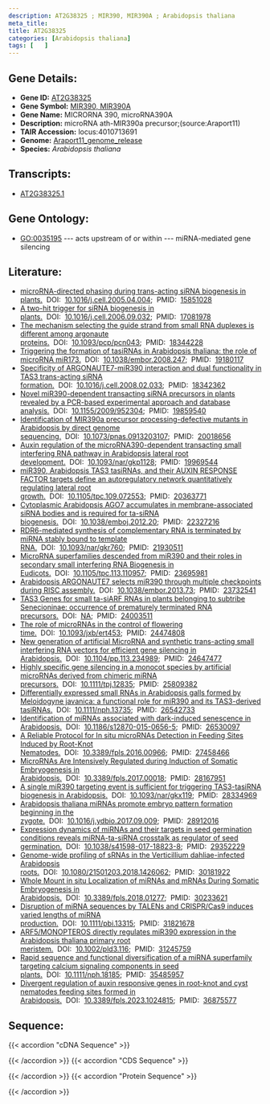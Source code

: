 ```yaml
---
description: AT2G38325 ; MIR390, MIR390A ; Arabidopsis thaliana
meta_title:
title: AT2G38325
categories: [Arabidopsis thaliana]
tags: [   ]
---
```


## Gene Details:
- **Gene ID:** [AT2G38325](https://www.arabidopsis.org/locus?name=AT2G38325)
- **Gene Symbol:** <u>MIR390, MIR390A</u>
- **Gene Name:** MICRORNA 390, microRNA390A
- **Description:**   microRNA ath-MIR390a precursor;(source:Araport11)
- **TAIR Accession:** locus:4010713691
- **Genome:** [Araport11_genome_release](https://www.arabidopsis.org/download/list?dir=Genes%2FAraport11_genome_release)
- **Species:** *Arabidopsis thaliana*

## Transcripts:
   -  [AT2G38325.1](https://www.arabidopsis.org/gene?name=AT2G38325.1)
## Gene Ontology:
   - [GO:0035195](https://amigo.geneontology.org/amigo/term/GO:0035195)&nbsp;---&nbsp;acts upstream of or within&nbsp;---&nbsp;miRNA-mediated gene silencing
## Literature:
   - [microRNA-directed phasing during trans-acting siRNA biogenesis in plants.](https://www.doi.org/10.1016/j.cell.2005.04.004)&nbsp;&nbsp;DOI:&nbsp;&nbsp;[10.1016/j.cell.2005.04.004](https://www.doi.org/10.1016/j.cell.2005.04.004);&nbsp;&nbsp;PMID:&nbsp;&nbsp;[15851028](https://pubmed.ncbi.nlm.nih.gov/15851028/)
   - [A two-hit trigger for siRNA biogenesis in plants.](https://www.doi.org/10.1016/j.cell.2006.09.032)&nbsp;&nbsp;DOI:&nbsp;&nbsp;[10.1016/j.cell.2006.09.032](https://www.doi.org/10.1016/j.cell.2006.09.032);&nbsp;&nbsp;PMID:&nbsp;&nbsp;[17081978](https://pubmed.ncbi.nlm.nih.gov/17081978/)
   - [The mechanism selecting the guide strand from small RNA duplexes is different  among argonaute proteins.](https://www.doi.org/10.1093/pcp/pcn043)&nbsp;&nbsp;DOI:&nbsp;&nbsp;[10.1093/pcp/pcn043](https://www.doi.org/10.1093/pcp/pcn043);&nbsp;&nbsp;PMID:&nbsp;&nbsp;[18344228](https://pubmed.ncbi.nlm.nih.gov/18344228/)
   - [Triggering the formation of tasiRNAs in Arabidopsis thaliana: the role of  microRNA miR173.](https://www.doi.org/10.1038/embor.2008.247)&nbsp;&nbsp;DOI:&nbsp;&nbsp;[10.1038/embor.2008.247](https://www.doi.org/10.1038/embor.2008.247);&nbsp;&nbsp;PMID:&nbsp;&nbsp;[19180117](https://pubmed.ncbi.nlm.nih.gov/19180117/)
   - [Specificity of ARGONAUTE7-miR390 interaction and dual functionality in TAS3  trans-acting siRNA formation.](https://www.doi.org/10.1016/j.cell.2008.02.033)&nbsp;&nbsp;DOI:&nbsp;&nbsp;[10.1016/j.cell.2008.02.033](https://www.doi.org/10.1016/j.cell.2008.02.033);&nbsp;&nbsp;PMID:&nbsp;&nbsp;[18342362](https://pubmed.ncbi.nlm.nih.gov/18342362/)
   - [Novel miR390-dependent transacting siRNA precursors in plants revealed by a  PCR-based experimental approach and database analysis.](https://www.doi.org/10.1155/2009/952304)&nbsp;&nbsp;DOI:&nbsp;&nbsp;[10.1155/2009/952304](https://www.doi.org/10.1155/2009/952304);&nbsp;&nbsp;PMID:&nbsp;&nbsp;[19859540](https://pubmed.ncbi.nlm.nih.gov/19859540/)
   - [Identification of MIR390a precursor processing-defective mutants in Arabidopsis  by direct genome sequencing.](https://www.doi.org/10.1073/pnas.0913203107)&nbsp;&nbsp;DOI:&nbsp;&nbsp;[10.1073/pnas.0913203107](https://www.doi.org/10.1073/pnas.0913203107);&nbsp;&nbsp;PMID:&nbsp;&nbsp;[20018656](https://pubmed.ncbi.nlm.nih.gov/20018656/)
   - [Auxin regulation of the microRNA390-dependent transacting small interfering RNA  pathway in Arabidopsis lateral root development.](https://www.doi.org/10.1093/nar/gkp1128)&nbsp;&nbsp;DOI:&nbsp;&nbsp;[10.1093/nar/gkp1128](https://www.doi.org/10.1093/nar/gkp1128);&nbsp;&nbsp;PMID:&nbsp;&nbsp;[19969544](https://pubmed.ncbi.nlm.nih.gov/19969544/)
   - [miR390, Arabidopsis TAS3 tasiRNAs, and their AUXIN RESPONSE FACTOR targets define  an autoregulatory network quantitatively regulating lateral root growth.](https://www.doi.org/10.1105/tpc.109.072553)&nbsp;&nbsp;DOI:&nbsp;&nbsp;[10.1105/tpc.109.072553](https://www.doi.org/10.1105/tpc.109.072553);&nbsp;&nbsp;PMID:&nbsp;&nbsp;[20363771](https://pubmed.ncbi.nlm.nih.gov/20363771/)
   - [Cytoplasmic Arabidopsis AGO7 accumulates in membrane-associated siRNA bodies and  is required for ta-siRNA biogenesis.](https://www.doi.org/10.1038/emboj.2012.20)&nbsp;&nbsp;DOI:&nbsp;&nbsp;[10.1038/emboj.2012.20](https://www.doi.org/10.1038/emboj.2012.20);&nbsp;&nbsp;PMID:&nbsp;&nbsp;[22327216](https://pubmed.ncbi.nlm.nih.gov/22327216/)
   - [RDR6-mediated synthesis of complementary RNA is terminated by miRNA stably bound  to template RNA.](https://www.doi.org/10.1093/nar/gkr760)&nbsp;&nbsp;DOI:&nbsp;&nbsp;[10.1093/nar/gkr760](https://www.doi.org/10.1093/nar/gkr760);&nbsp;&nbsp;PMID:&nbsp;&nbsp;[21930511](https://pubmed.ncbi.nlm.nih.gov/21930511/)
   - [MicroRNA superfamilies descended from miR390 and their roles in secondary small  interfering RNA Biogenesis in Eudicots.](https://www.doi.org/10.1105/tpc.113.110957)&nbsp;&nbsp;DOI:&nbsp;&nbsp;[10.1105/tpc.113.110957](https://www.doi.org/10.1105/tpc.113.110957);&nbsp;&nbsp;PMID:&nbsp;&nbsp;[23695981](https://pubmed.ncbi.nlm.nih.gov/23695981/)
   - [Arabidopsis ARGONAUTE7 selects miR390 through multiple checkpoints during RISC  assembly.](https://www.doi.org/10.1038/embor.2013.73)&nbsp;&nbsp;DOI:&nbsp;&nbsp;[10.1038/embor.2013.73](https://www.doi.org/10.1038/embor.2013.73);&nbsp;&nbsp;PMID:&nbsp;&nbsp;[23732541](https://pubmed.ncbi.nlm.nih.gov/23732541/)
   - [TAS3 Genes for small ta-siARF RNAs in plants belonging to subtribe Senecioninae:  occurrence of prematurely terminated RNA precursors.](https://www.doi.org/NA)&nbsp;&nbsp;DOI:&nbsp;&nbsp;[NA](https://www.doi.org/NA);&nbsp;&nbsp;PMID:&nbsp;&nbsp;[24003511](https://pubmed.ncbi.nlm.nih.gov/24003511/)
   - [The role of microRNAs in the control of flowering time.](https://www.doi.org/10.1093/jxb/ert453)&nbsp;&nbsp;DOI:&nbsp;&nbsp;[10.1093/jxb/ert453](https://www.doi.org/10.1093/jxb/ert453);&nbsp;&nbsp;PMID:&nbsp;&nbsp;[24474808](https://pubmed.ncbi.nlm.nih.gov/24474808/)
   - [New generation of artificial MicroRNA and synthetic trans-acting small  interfering RNA vectors for efficient gene silencing in Arabidopsis.](https://www.doi.org/10.1104/pp.113.234989)&nbsp;&nbsp;DOI:&nbsp;&nbsp;[10.1104/pp.113.234989](https://www.doi.org/10.1104/pp.113.234989);&nbsp;&nbsp;PMID:&nbsp;&nbsp;[24647477](https://pubmed.ncbi.nlm.nih.gov/24647477/)
   - [Highly specific gene silencing in a monocot species by artificial microRNAs  derived from chimeric miRNA precursors.](https://www.doi.org/10.1111/tpj.12835)&nbsp;&nbsp;DOI:&nbsp;&nbsp;[10.1111/tpj.12835](https://www.doi.org/10.1111/tpj.12835);&nbsp;&nbsp;PMID:&nbsp;&nbsp;[25809382](https://pubmed.ncbi.nlm.nih.gov/25809382/)
   - [Differentially expressed small RNAs in Arabidopsis galls formed by Meloidogyne  javanica: a functional role for miR390 and its TAS3-derived tasiRNAs.](https://www.doi.org/10.1111/nph.13735)&nbsp;&nbsp;DOI:&nbsp;&nbsp;[10.1111/nph.13735](https://www.doi.org/10.1111/nph.13735);&nbsp;&nbsp;PMID:&nbsp;&nbsp;[26542733](https://pubmed.ncbi.nlm.nih.gov/26542733/)
   - [Identification of miRNAs associated with dark-induced senescence in Arabidopsis.](https://www.doi.org/10.1186/s12870-015-0656-5)&nbsp;&nbsp;DOI:&nbsp;&nbsp;[10.1186/s12870-015-0656-5](https://www.doi.org/10.1186/s12870-015-0656-5);&nbsp;&nbsp;PMID:&nbsp;&nbsp;[26530097](https://pubmed.ncbi.nlm.nih.gov/26530097/)
   - [A Reliable Protocol for In situ microRNAs Detection in Feeding Sites Induced by  Root-Knot Nematodes.](https://www.doi.org/10.3389/fpls.2016.00966)&nbsp;&nbsp;DOI:&nbsp;&nbsp;[10.3389/fpls.2016.00966](https://www.doi.org/10.3389/fpls.2016.00966);&nbsp;&nbsp;PMID:&nbsp;&nbsp;[27458466](https://pubmed.ncbi.nlm.nih.gov/27458466/)
   - [MicroRNAs Are Intensively Regulated during Induction of Somatic Embryogenesis in  Arabidopsis.](https://www.doi.org/10.3389/fpls.2017.00018)&nbsp;&nbsp;DOI:&nbsp;&nbsp;[10.3389/fpls.2017.00018](https://www.doi.org/10.3389/fpls.2017.00018);&nbsp;&nbsp;PMID:&nbsp;&nbsp;[28167951](https://pubmed.ncbi.nlm.nih.gov/28167951/)
   - [A single miR390 targeting event is sufficient for triggering TAS3-tasiRNA  biogenesis in Arabidopsis.](https://www.doi.org/10.1093/nar/gkx119)&nbsp;&nbsp;DOI:&nbsp;&nbsp;[10.1093/nar/gkx119](https://www.doi.org/10.1093/nar/gkx119);&nbsp;&nbsp;PMID:&nbsp;&nbsp;[28334969](https://pubmed.ncbi.nlm.nih.gov/28334969/)
   - [Arabidopsis thaliana miRNAs promote embryo pattern formation beginning in the  zygote.](https://www.doi.org/10.1016/j.ydbio.2017.09.009)&nbsp;&nbsp;DOI:&nbsp;&nbsp;[10.1016/j.ydbio.2017.09.009](https://www.doi.org/10.1016/j.ydbio.2017.09.009);&nbsp;&nbsp;PMID:&nbsp;&nbsp;[28912016](https://pubmed.ncbi.nlm.nih.gov/28912016/)
   - [Expression dynamics of miRNAs and their targets in seed germination conditions  reveals miRNA-ta-siRNA crosstalk as regulator of seed germination.](https://www.doi.org/10.1038/s41598-017-18823-8)&nbsp;&nbsp;DOI:&nbsp;&nbsp;[10.1038/s41598-017-18823-8](https://www.doi.org/10.1038/s41598-017-18823-8);&nbsp;&nbsp;PMID:&nbsp;&nbsp;[29352229](https://pubmed.ncbi.nlm.nih.gov/29352229/)
   - [Genome-wide profiling of sRNAs in the Verticillium dahliae-infected Arabidopsis  roots.](https://www.doi.org/10.1080/21501203.2018.1426062)&nbsp;&nbsp;DOI:&nbsp;&nbsp;[10.1080/21501203.2018.1426062](https://www.doi.org/10.1080/21501203.2018.1426062);&nbsp;&nbsp;PMID:&nbsp;&nbsp;[30181922](https://pubmed.ncbi.nlm.nih.gov/30181922/)
   - [Whole Mount in situ Localization of miRNAs and mRNAs During Somatic Embryogenesis  in Arabidopsis.](https://www.doi.org/10.3389/fpls.2018.01277)&nbsp;&nbsp;DOI:&nbsp;&nbsp;[10.3389/fpls.2018.01277](https://www.doi.org/10.3389/fpls.2018.01277);&nbsp;&nbsp;PMID:&nbsp;&nbsp;[30233621](https://pubmed.ncbi.nlm.nih.gov/30233621/)
   - [Disruption of miRNA sequences by TALENs and CRISPR/Cas9 induces varied lengths of  miRNA production.](https://www.doi.org/10.1111/pbi.13315)&nbsp;&nbsp;DOI:&nbsp;&nbsp;[10.1111/pbi.13315](https://www.doi.org/10.1111/pbi.13315);&nbsp;&nbsp;PMID:&nbsp;&nbsp;[31821678](https://pubmed.ncbi.nlm.nih.gov/31821678/)
   - [ARF5/MONOPTEROS directly regulates miR390 expression in the Arabidopsis thaliana  primary root meristem.](https://www.doi.org/10.1002/pld3.116)&nbsp;&nbsp;DOI:&nbsp;&nbsp;[10.1002/pld3.116](https://www.doi.org/10.1002/pld3.116);&nbsp;&nbsp;PMID:&nbsp;&nbsp;[31245759](https://pubmed.ncbi.nlm.nih.gov/31245759/)
   - [Rapid sequence and functional diversification of a miRNA superfamily targeting  calcium signaling components in seed plants.](https://www.doi.org/10.1111/nph.18185)&nbsp;&nbsp;DOI:&nbsp;&nbsp;[10.1111/nph.18185](https://www.doi.org/10.1111/nph.18185);&nbsp;&nbsp;PMID:&nbsp;&nbsp;[35485957](https://pubmed.ncbi.nlm.nih.gov/35485957/)
   - [Divergent regulation of auxin responsive genes in root-knot and cyst nematodes  feeding sites formed in Arabidopsis.](https://www.doi.org/10.3389/fpls.2023.1024815)&nbsp;&nbsp;DOI:&nbsp;&nbsp;[10.3389/fpls.2023.1024815](https://www.doi.org/10.3389/fpls.2023.1024815);&nbsp;&nbsp;PMID:&nbsp;&nbsp;[36875577](https://pubmed.ncbi.nlm.nih.gov/36875577/)
## Sequence:
{{< accordion "cDNA Sequence" >}}

{{< /accordion >}}
{{< accordion "CDS Sequence" >}}

{{< /accordion >}}
{{< accordion "Protein Sequence" >}}

{{< /accordion >}}
